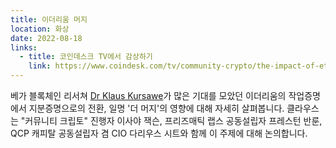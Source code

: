 ```yaml
---
title: 이더리움 머지
location: 화상
date: 2022-08-18
links:
  - title: 코인데스크 TV에서 감상하기
    link: https://www.coindesk.com/tv/community-crypto/the-impact-of-ethereums-long-awaited-merge-20220818/
---
```

베가 블록체인 리서쳐 <a href="https://twitter.com/chezklaus" target="_blank">Dr Klaus Kursawe</a>가 많은 기대를 모았던 이더리움의 작업증명에서 지분증명으로의 전환, 일명 '더 머지'의 영향에 대해 자세히 살펴봅니다. 클라우스는 "커뮤니티 크립토" 진행자 이사야 잭슨, 프리즈매틱 랩스 공동설립자 프레스턴 반룬, QCP 캐피탈 공동설립자 겸 CIO 다리우스 시트와 함께 이 주제에 대해 논의합니다.
